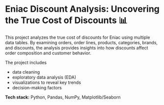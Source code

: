 # Eniac Discount Analysis: Uncovering the True Cost of Discounts 📊

This project analyzes the true cost of discounts for Eniac using multiple data tables. By examining orders, order lines, products, categories, brands, and discounts, the analysis provides insights into how discounts affect order composition and customer behavior. 

The project includes 
- data cleaning
- exploratory data analysis (EDA)
- visualizations to reveal key trends
- decision-making factors

**Tech stack:** Python, Pandas, NumPy, Matplotlib/Seaborn
